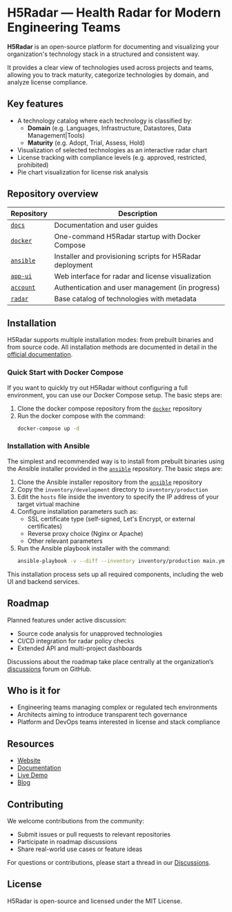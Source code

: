 # H5Radar — Health Radar for Modern Engineering Teams

**H5Radar** is an open-source platform for documenting and visualizing your organization's technology stack in a structured and consistent way.

It provides a clear view of technologies used across projects and teams, allowing you to track maturity, categorize technologies by domain, and analyze license compliance.

## Key features

- A technology catalog where each technology is classified by:
    - **Domain** (e.g. Languages, Infrastructure, Datastores, Data Management|Tools)
    - **Maturity** (e.g. Adopt, Trial, Assess, Hold)
- Visualization of selected technologies as an interactive radar chart
- License tracking with compliance levels (e.g. approved, restricted, prohibited)
- Pie chart visualization for license risk analysis

## Repository overview

| Repository                                      | Description                                               |
|-------------------------------------------------|-----------------------------------------------------------|
| [`docs`](https://github.com/h5radar/docs)       | Documentation and user guides                             |
| [`docker`](https://github.com/h5radar/docker)   | One-command H5Radar startup with Docker Compose           |
| [`ansible`](https://github.com/h5radar/ansible) | Installer and provisioning scripts for H5Radar deployment |
| [`app-ui`](https://github.com/h5radar/app-ui)   | Web interface for radar and license visualization         |
| [`account`](https://github.com/h5radar/account) | Authentication and user management (in progress)          |
| [`radar`](https://github.com/h5radar/radar)     | Base catalog of technologies with metadata                |

## Installation

H5Radar supports multiple installation modes: from prebuilt binaries and from source code. All installation methods are documented in detail in the [official documentation](https://docs.h5radar.com/).

### Quick Start with Docker Compose

If you want to quickly try out H5Radar without configuring a full environment, you can use our Docker Compose setup. The basic steps are:

1. Clone the docker compose repository from the [`docker`](https://github.com/h5radar/docker) repository
2. Run the docker compose with the command:
   ```bash
   docker-compose up -d
   ```

### Installation with Ansible

The simplest and recommended way is to install from prebuilt binaries using the Ansible installer provided in the [`ansible`](https://github.com/h5radar/ansible) repository.  The basic steps are:

1. Clone the Ansible installer repository from the [`ansible`](https://github.com/h5radar/ansible) repository
2. Copy the `inventory/development` directory to `inventory/production`
3. Edit the `hosts` file inside the inventory to specify the IP address of your target virtual machine
4. Configure installation parameters such as:
    - SSL certificate type (self-signed, Let's Encrypt, or external certificates)
    - Reverse proxy choice (Nginx or Apache)
    - Other relevant parameters
5. Run the Ansible playbook installer with the command:
   ```bash
   ansible-playbook -v --diff --inventory inventory/production main.yml
   ```

This installation process sets up all required components, including the web UI and backend services.


## Roadmap

Planned features under active discussion:

- Source code analysis for unapproved technologies
- CI/CD integration for radar policy checks
- Extended API and multi-project dashboards

Discussions about the roadmap take place centrally at the organization’s [discussions](https://github.com/orgs/h5radar/discussions) forum on GitHub.

## Who is it for

- Engineering teams managing complex or regulated tech environments
- Architects aiming to introduce transparent tech governance
- Platform and DevOps teams interested in license and stack compliance

## Resources

- [Website](https://www.h5radar.com)
- [Documentation](https://docs.h5radar.com)
- [Live Demo](https://app.h5radar.com)
- [Blog](https://blog.h5radar.com)

## Contributing

We welcome contributions from the community:

- Submit issues or pull requests to relevant repositories
- Participate in roadmap discussions
- Share real-world use cases or feature ideas

For questions or contributions, please start a thread in our [Discussions](https://github.com/orgs/h5radar/discussions).

## License

H5Radar is open-source and licensed under the MIT License.
